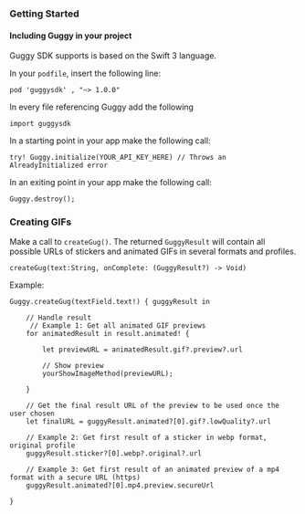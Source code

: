 ### Getting Started

#### Including Guggy in your project

Guggy SDK supports is based on the Swift 3 language.

In your `podfile`, insert the following line:
````
pod 'guggysdk' , "~> 1.0.0"
````

In every file referencing Guggy add the following

````
import guggysdk
````

In a starting point in your app make the following call:
````
try! Guggy.initialize(YOUR_API_KEY_HERE) // Throws an AlreadyInitialized error
````

In an exiting point in your app make the following call:

````
Guggy.destroy();
````

### Creating GIFs

Make a call to `createGug()`.
The returned `GuggyResult` will contain all possible URLs of stickers and animated GIFs in several formats and profiles.

````
createGug(text:String, onComplete: (GuggyResult?) -> Void)
````

Example:
````
Guggy.createGug(textField.text!) { guggyResult in

    // Handle result
     // Example 1: Get all animated GIF previews
    for animatedResult in result.animated! {

        let previewURL = animatedResult.gif?.preview?.url

        // Show preview
        yourShowImageMethod(previewURL);

    }

    // Get the final result URL of the preview to be used once the user chosen
    let finalURL = guggyResult.animated?[0].gif?.lowQuality?.url

    // Example 2: Get first result of a sticker in webp format, original profile
    guggyResult.sticker?[0].webp?.original?.url

    // Example 3: Get first result of an animated preview of a mp4 format with a secure URL (https)
    guggyResult.animated?[0].mp4.preview.secureUrl

}
````